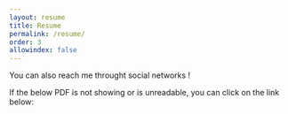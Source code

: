 ```yaml
---
layout: resume
title: Resume
permalink: /resume/
order: 3
allowindex: false
---
```


You can also reach me throught social networks !

If the below PDF is not showing or is unreadable, you can click on the link below: